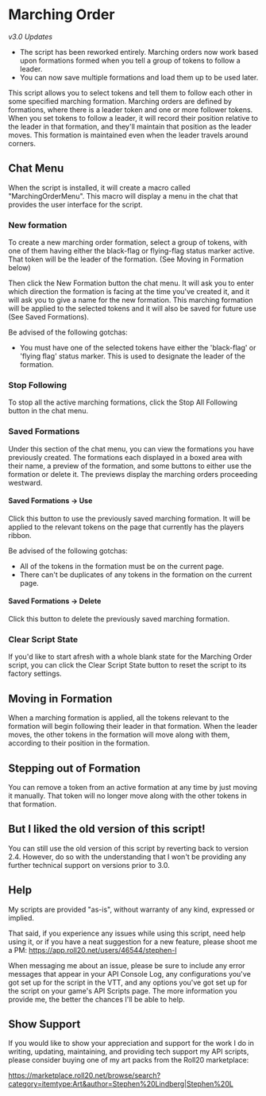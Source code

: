 # Marching Order

_v3.0 Updates_
* The script has been reworked entirely. Marching orders now work based upon formations formed when you tell a group of tokens to follow a leader.
* You can now save multiple formations and load them up to be used later.

This script allows you to select tokens and tell them to follow each other
in some specified marching formation. Marching orders are defined by formations,
where there is a leader token and one or more follower tokens. When you set
tokens to follow a leader, it will record their position relative to the
leader in that formation, and they'll maintain that position as the leader
moves. This formation is maintained even when the leader travels around corners.

## Chat Menu

When the script is installed, it will create a macro called
"MarchingOrderMenu". This macro will display a menu in the chat that provides
the user interface for the script.

### New formation

To create a new marching order formation, select a group of tokens, with one
of them having either the black-flag or flying-flag status marker active. That
token will be the leader of the formation. (See Moving in Formation below)

Then click the New Formation button the chat menu. It will ask you to enter
which direction the formation is facing at the time you've created it, and it
will ask you to give a name for the new formation. This marching formation will
be applied to the selected tokens and it will also be saved for future use
(See Saved Formations).

Be advised of the following gotchas:
* You must have one of the selected tokens have either the 'black-flag' or 'flying flag' status marker. This is used to designate the leader of the formation.

### Stop Following

To stop all the active marching formations, click the Stop All Following button
in the chat menu.

### Saved Formations

Under this section of the chat menu, you can view the formations you have
previously created. The formations each displayed in a boxed area with their name,
a preview of the formation, and some buttons to either use the formation or
delete it. The previews display the marching orders proceeding westward.

#### Saved Formations -> Use

Click this button to use the previously saved marching formation. It will be
applied to the relevant tokens on the page that currently has the
players ribbon.

Be advised of the following gotchas:
* All of the tokens in the formation must be on the current page.
* There can't be duplicates of any tokens in the formation on the current page.

#### Saved Formations -> Delete

Click this button to delete the previously saved marching formation.

### Clear Script State

If you'd like to start afresh with a whole blank state for the Marching Order
script, you can click the Clear Script State button to reset the script
to its factory settings.

## Moving in Formation

When a marching formation is applied, all the tokens relevant to the formation
will begin following their leader in that formation. When the leader moves,
the other tokens in the formation will move along with them, according to
their position in the formation.

## Stepping out of Formation

You can remove a token from an active formation at any time by just moving it
manually. That token will no longer move along with the other tokens in that
formation.

## But I liked the old version of this script!

You can still use the old version of this script by reverting back to
version 2.4. However, do so with the understanding that I won't be providing
any further technical support on versions prior to 3.0.

## Help

My scripts are provided "as-is", without warranty of any kind, expressed or implied.

That said, if you experience any issues while using this script,
need help using it, or if you have a neat suggestion for a new feature,
please shoot me a PM:
https://app.roll20.net/users/46544/stephen-l

When messaging me about an issue, please be sure to include any error messages that
appear in your API Console Log, any configurations you've got set up for the
script in the VTT, and any options you've got set up for the script on your
game's API Scripts page. The more information you provide me, the better the
chances I'll be able to help.

## Show Support

If you would like to show your appreciation and support for the work I do in writing,
updating, maintaining, and providing tech support my API scripts,
please consider buying one of my art packs from the Roll20 marketplace:

https://marketplace.roll20.net/browse/search?category=itemtype:Art&author=Stephen%20Lindberg|Stephen%20L
